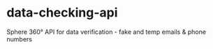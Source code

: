 # data-checking-api
Sphere 360° API for data verification - fake and temp emails &amp; phone numbers
